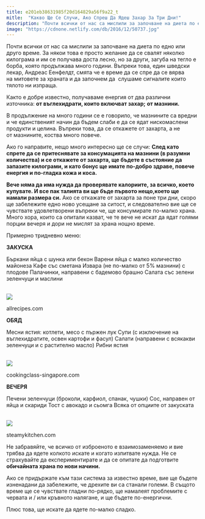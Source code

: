 ```yaml
---
title: e201eb38631985f20d164829a56f9a22_t
mitle:  "Какво Ще Се Случи, Ако Спреш Да Ядеш Захар За Три Дни!"
description: "Почти всички от нас са мислили за започване на диета по едно или друго време. За някои това е просто желание да се свалят няколко килограма и им се получава доста ле�"
image: "https://cdnone.netlify.com/db/2016/12/50737.jpg"
---
```


 <p>Почти всички от нас са мислили за започване на диета по едно или друго време. За някои това е просто желание да се свалят няколко килограма и им се получава доста лесно, но за други, загуба на тегло е борба, която продължава много години. Въпреки това, един шведски лекар, Андреас Еенфелдт, смята че е време да се спре да се вярва на митовете за храната и да започнем да  слушаме сигналите които тялото ни изпраща.</p>       <p>Както е добре известно, получаваме енергия от два различни източника: <strong>от въглехидрати, които включват захар;</strong> <strong>от мазнини.</strong></p>  <p>В продължение на много години се е говорило, че мазнините са вредни и че единственият начин да бъдем слаби е да се ядат нискомаслени продукти и целина. Въпреки това, да се откажете от захарта, а не от мазнините, коства много повече.</p> <p>Ако го направите, нещо много интересно ще се случи: <strong>След като спрете да се притеснявате за консумацията на мазнини (в разумни количества) и се откажете от захарта, ще бъдете в състояние да запазите килограми, и като бонус ще имате по-добро здраве, повече енергия и по-гладка кожа и коса.</strong></p>      <p> <strong>Вече няма да има нужда да проверявате калориите, за всичко, което купувате. И все пак талията ви ще бъде първото нещо,което ще намали размера си.</strong> Ако се откажате от захарта за поне три дни, скоро ще забележите едно ново усещане за ситост, и следователно вие ще се чувствате удовлетворени въпреки че, ще консумирате по-малко храна. Много хора, които са опитали казват, че те вече не искат да ядат голями порции вечеря и дори не мислят за храна нощно време.</p>  <p>Примерно тридневно меню:</p> <p><strong>ЗАКУСКА</strong></p> <p>Бъркани яйца с шунка или бекон Варени яйца с малко количество майонеза Кафе със сметана Извара (не по-малко от 5% мазнини) с плодове Палачинки, направени с бадемово брашно Салата със зелени зеленчуци и маслини</p>       <br/><img src="https://cdnone.netlify.com/db/2016/12/50737.jpg"/><br/><p>allrecipes.com</p>  <p><strong>ОБЯД</strong></p> <p>Месни ястия: котлети, месо с пържен лук Супи (с изключение на въглехидратите, освен картофи и фасул) Салати (направени с всякакви зеленчуци и с растително масло) Рибни ястия</p>  <br/><img src="https://cdnone.netlify.com/db/2016/12/Healthy-Fish-Cooking-Class-Great-Delicious-Recipes-1024x680-760x505.jpg"/><br/><p>cookingclass-singapore.com</p>  <p><strong>ВЕЧЕРЯ</strong></p> <p>Печени зеленчуци (броколи, карфиол, спанак, чушки) Сос, направен от яйца и скариди Тост с авокадо и сьомга Всяка от опциите от закуската</p>       <br/><img src="https://cdnone.netlify.com/db/2016/12/roasted-vegetables-and-tofu-recipe-9781-760x507.jpg"/><br/><p>steamykitchen.com</p> <p>Не забравяйте, че всичко от изброеното е взаимозаменяемо и вие трябва да ядете колкото искате и когато изпитвате нужда. Не се страхувайте да експериментирате и да се опитате да подготвите <strong>обичайната храна по нови начини.</strong></p>  <p>Ако се придържате към тази система за известно време, вие ще бъдете изненадани да забележите, че дрехите ви са станали големи. В същото време ще се чувствате гладни по-рядко, ще намалеят проблемите с червата и / или кръвното налягане, и ще бъдете по-енергични.</p> <p>Плюс това, ще искате да ядете по-малко сладко.</p>            